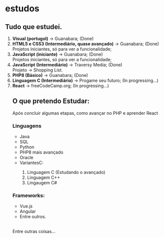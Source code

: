 # estudos

 <h2>Tudo que estudei.</h2>

 <ol type="1">
     <li>
        <strong>Visual (portugol)</strong> -> Guanabara; (Done)
     </li>
     <li>
        <strong>HTML5 e CSS3 (Intermediário, quase avançado)</strong> -> Guanabara; (Done)<br> 
            Projetos iniciantes, só para ver a funcionalidade;
     </li>
     <li>
        <strong>JavaScript (iniciante)</strong> -> Guanabara; (Done)<br>
            Projetos iniciantes, só para ver a funcionalidade;
     </li>
     <li>
        <strong>JavaScript (Intermediário)</strong> -> Traversy Media; (Done) <br>
            Projeto -> Shopping List.
     </li>
     <li>
        <strong>PHP8 (Básico)</strong> -> Guanabara; (Done)
     </li>
     <li>
        <strong>Linguagem C (Intermediário)</strong> -> Progame seu futuro; (In progressing...)
     </li>
    <li>
        <strong>React</strong> -> freeCodeCamp.org; (In progressing...)
    </li>
 </ul>


<h2> O que pretendo Estudar: </h2>
<p> Após concluir algumas etapas, como avançar no PHP e aprender React </p>

<h3> Linguagens </h3>
<ul>
   <li>Java</li>
   <li>SQL</li>
   <li>Python</li>
   <li>PHP8 mais avançado</li>
   <li>Oracle</li>
   <li>VariantesC:</li>
     <ol type="1">
      <li>Linguagem C (Estudando o avançado)</li>
      <li>Linguagem C++</li>
      <li>Lingaugem C#</li>
     </ol>
</ul>

<h3>Frameworks:</h3>
 <ul>
   <li>Vue.js</li>
   <li>Angular</li>
   <li>Entre outros.</li>
  </ul>
   <br>
   
   <p> Entre outras coisas... </p>

